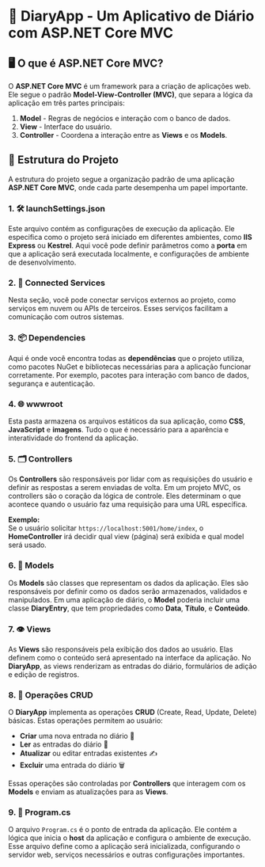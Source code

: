 # 📓 DiaryApp - Um Aplicativo de Diário com ASP.NET Core MVC
## 🖥️ O que é ASP.NET Core MVC?

O **ASP.NET Core MVC** é um framework para a criação de aplicações web. Ele segue o padrão **Model-View-Controller (MVC)**, que separa a lógica da aplicação em três partes principais:
1. **Model** - Regras de negócios e interação com o banco de dados.
2. **View** - Interface do usuário.
3. **Controller** - Coordena a interação entre as **Views** e os **Models**.

## 📁 Estrutura do Projeto

A estrutura do projeto segue a organização padrão de uma aplicação **ASP.NET Core MVC**, onde cada parte desempenha um papel importante.

### 1. 🛠️ launchSettings.json
Este arquivo contém as configurações de execução da aplicação. Ele especifica como o projeto será iniciado em diferentes ambientes, como **IIS Express** ou **Kestrel**. Aqui você pode definir parâmetros como a **porta** em que a aplicação será executada localmente, e configurações de ambiente de desenvolvimento.

### 2. 🔗 Connected Services
Nesta seção, você pode conectar serviços externos ao projeto, como serviços em nuvem ou APIs de terceiros. Esses serviços facilitam a comunicação com outros sistemas.

### 3. 📦 Dependencies
Aqui é onde você encontra todas as **dependências** que o projeto utiliza, como pacotes NuGet e bibliotecas necessárias para a aplicação funcionar corretamente. Por exemplo, pacotes para interação com banco de dados, segurança e autenticação.

### 4. 🌐 wwwroot
Esta pasta armazena os arquivos estáticos da sua aplicação, como **CSS**, **JavaScript** e **imagens**. Tudo o que é necessário para a aparência e interatividade do frontend da aplicação.

### 5. 🗂️ Controllers
Os **Controllers** são responsáveis por lidar com as requisições do usuário e definir as respostas a serem enviadas de volta. Em um projeto MVC, os controllers são o coração da lógica de controle. Eles determinam o que acontece quando o usuário faz uma requisição para uma URL específica.

**Exemplo:**  
Se o usuário solicitar `https://localhost:5001/home/index`, o **HomeController** irá decidir qual view (página) será exibida e qual model será usado.

### 6. 📑 Models
Os **Models** são classes que representam os dados da aplicação. Eles são responsáveis por definir como os dados serão armazenados, validados e manipulados. Em uma aplicação de diário, o **Model** poderia incluir uma classe **DiaryEntry**, que tem propriedades como **Data**, **Título**, e **Conteúdo**.

### 7. 👁️ Views
As **Views** são responsáveis pela exibição dos dados ao usuário. Elas definem como o conteúdo será apresentado na interface da aplicação. No **DiaryApp**, as views renderizam as entradas do diário, formulários de adição e edição de registros.

### 8. 🔄 Operações CRUD
O **DiaryApp** implementa as operações **CRUD** (Create, Read, Update, Delete) básicas. Estas operações permitem ao usuário:
- **Criar** uma nova entrada no diário 📝
- **Ler** as entradas do diário 📖
- **Atualizar** ou editar entradas existentes ✍️
- **Excluir** uma entrada do diário 🗑️

Essas operações são controladas por **Controllers** que interagem com os **Models** e enviam as atualizações para as **Views**.

### 9. 🏁 Program.cs
O arquivo `Program.cs` é o ponto de entrada da aplicação. Ele contém a lógica que inicia o **host** da aplicação e configura o ambiente de execução. Esse arquivo define como a aplicação será inicializada, configurando o servidor web, serviços necessários e outras configurações importantes.
